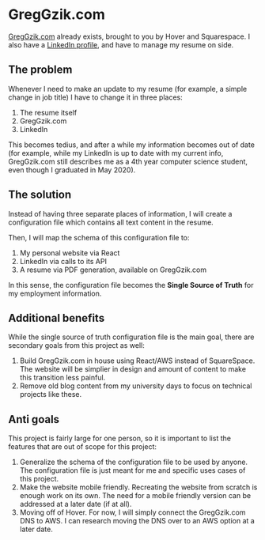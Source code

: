 # GregGzik.com

[GregGzik.com](http://www.greggzik.com) already exists, brought to you by Hover and Squarespace. I also have a [LinkedIn profile](https://www.linkedin.com/in/gregory-gzik/), and have to manage my resume on side.

## The problem

Whenever I need to make an update to my resume (for example, a simple change in job title) I have to change it in three places:

1. The resume itself
2. GregGzik.com
3. LinkedIn

This becomes tedius, and after a while my information becomes out of date (for example, while my LinkedIn is up to date with my current info, GregGzik.com still describes me as a 4th year computer science student, even though I graduated in May 2020).

## The solution

Instead of having three separate places of information, I will create a configuration file which contains all text content in the resume.

Then, I will map the schema of this configuration file to:

1. My personal website via React
2. LinkedIn via calls to its API
3. A resume via PDF generation, available on GregGzik.com

In this sense, the configuration file becomes the **Single Source of Truth** for my employment information.

## Additional benefits

While the single source of truth configuration file is the main goal, there are secondary goals from this project as well:

1. Build GregGzik.com in house using React/AWS instead of SquareSpace. The website will be simplier in design and amount of content to make this transition less painful.
2. Remove old blog content from my university days to focus on technical projects like these.

## Anti goals

This project is fairly large for one person, so it is important to list the features that are out of scope for this project:

1. Generalize the schema of the configuration file to be used by anyone. The configuration file is just meant for me and specific uses cases of this project.
2. Make the website mobile friendly. Recreating the website from scratch is enough work on its own. The need for a mobile friendly version can be addressed at a later date (if at all).
3. Moving off of Hover. For now, I will simply connect the GregGzik.com DNS to AWS. I can research moving the DNS over to an AWS option at a later date.
